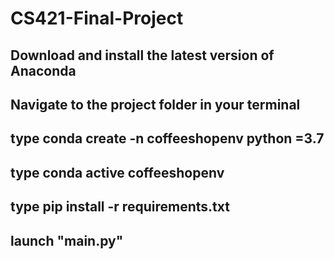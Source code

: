 # CS421-Final-Project

## Download and install the latest version of Anaconda
## Navigate to the project folder in your terminal
## type conda create -n coffeeshopenv python =3.7
## type conda active coffeeshopenv
## type pip install -r requirements.txt
## launch "main.py"
